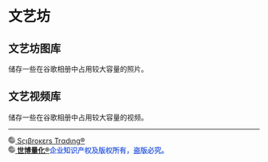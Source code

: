 # 文艺坊

## 文艺坊图库

储存一些在谷歌相册中占用较大容量的照片。

## 文艺视频库

储存一些在谷歌相册中占用较大容量的视频。

---

[<img src="文艺坊图库/Scibrokes.png" height="14"/> Sςιβrοκεrs Trαdιηg®](http://www.scibrokes.com)<br>
<span style='color:RoyalBlue'>**[<img src="文艺坊图库/Scibrokes.png" height="14"/> 世博量化®](http://www.scibrokes.com)企业知识产权及版权所有，盗版必究。**</span>
